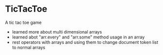 # TicTacToe
A tic tac toe game
+ learned more about multi dimensional arrays
+ learned abot "arr.every" and "arr.some" method usage in an array
+ rest operators with arrays and using them to change document token list to normal arrays
